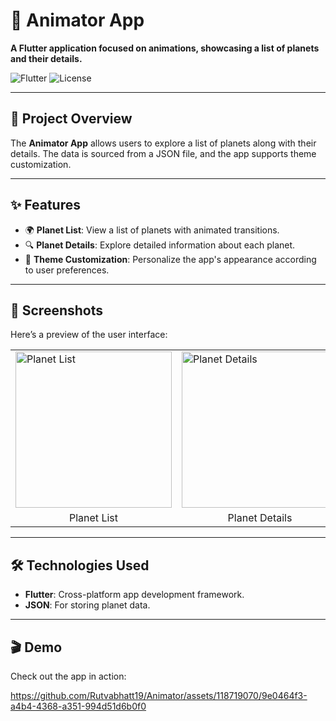 <h1>🌌 Animator App</h1>

<p><strong>A Flutter application focused on animations, showcasing a list of planets and their details.</strong></p>

<img class="badge" src="https://img.shields.io/badge/Flutter-v2.0%2B-blue?style=flat&logo=flutter" alt="Flutter">
<img class="badge" src="https://img.shields.io/badge/License-MIT-green" alt="License">

<hr>

<h2>🚀 Project Overview</h2>
<p>The <strong>Animator App</strong> allows users to explore a list of planets along with their details. The data is sourced from a JSON file, and the app supports theme customization.</p>

<hr>

<h2>✨ Features</h2>
<ul>
    <li>🌍 <strong>Planet List</strong>: View a list of planets with animated transitions.</li>
    <li>🔍 <strong>Planet Details</strong>: Explore detailed information about each planet.</li>
    <li>🎨 <strong>Theme Customization</strong>: Personalize the app's appearance according to user preferences.</li>
</ul>

<hr>

<h2>📱 Screenshots</h2>
<p>Here’s a preview of the user interface:</p>

<table>
  <tr>
    <td><img src="https://github.com/user-attachments/assets/77b05fce-3187-41f9-91b4-be49a0e058f8" alt="Planet List" width="250"></td>
    <td><img src="https://github.com/user-attachments/assets/b73f6194-e02d-4519-b026-b7aeebb52050" alt="Planet Details" width="250"></td>
    <td><img src="https://github.com/user-attachments/assets/3070ec2e-69a3-4c87-a593-f4b89de61b47" alt="Planet Details" width="250"></td>
  </tr>
  <tr>
    <td align="center">Planet List</td>
    <td align="center">Planet Details</td>
    <td align="center">Planet Details</td>
  </tr>
</table>

<hr>

<h2>🛠️ Technologies Used</h2>
<ul>
    <li><strong>Flutter</strong>: Cross-platform app development framework.</li>
    <li><strong>JSON</strong>: For storing planet data.</li>
</ul>

<hr>

<h2>🎬 Demo</h2>
<p>Check out the app in action:</p> 


https://github.com/Rutvabhatt19/Animator/assets/118719070/9e0464f3-a4b4-4368-a351-994d51d6b0f0




